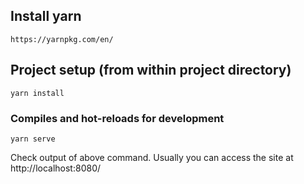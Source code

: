 ## Install yarn

```
https://yarnpkg.com/en/
```

## Project setup (from within project directory)

```
yarn install
```

### Compiles and hot-reloads for development

```
yarn serve
```

Check output of above command. Usually you can access the site at http://localhost:8080/
